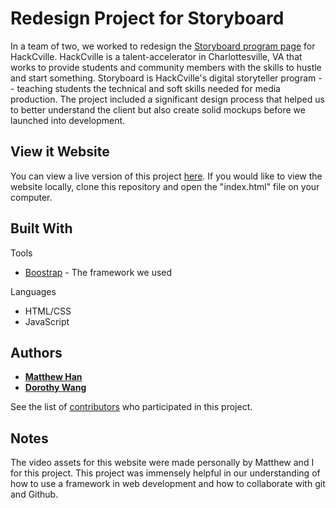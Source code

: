 # Redesign Project for Storyboard 

In a team of two, we worked to redesign the [Storyboard program page](hackcville.com/storyboard/) for HackCville. HackCville is a talent-accelerator in Charlottesville, VA that works to provide students and community members with the skills to hustle and start something. Storyboard is HackCville's digital storyteller program -- teaching students the technical and soft skills needed for media production. The project included a significant design process that helped us to better understand the client but also create solid mockups before we launched into development. 

## View it Website

You can view a live version of this project [here](wireframewebsites.com/dorothywang/storyboard-redesign). If you would like to view the website locally, clone this repository and open the "index.html" file on your computer.

## Built With

Tools
* [Boostrap](http://getbootstrap.com/) - The framework we used

Languages 
* HTML/CSS
* JavaScript

## Authors

* [**Matthew Han**](https://github.com/MatthewLeeHan)
* [**Dorothy Wang**](https://github.com/dlwng)

See the list of [contributors](https://github.com/dlwng/storyboard-redesign/contributors) who participated in this project.

## Notes

The video assets for this website were made personally by Matthew and I for this project. This project was immensely helpful in our understanding of how to use a framework in web development and how to collaborate with git and Github.  

